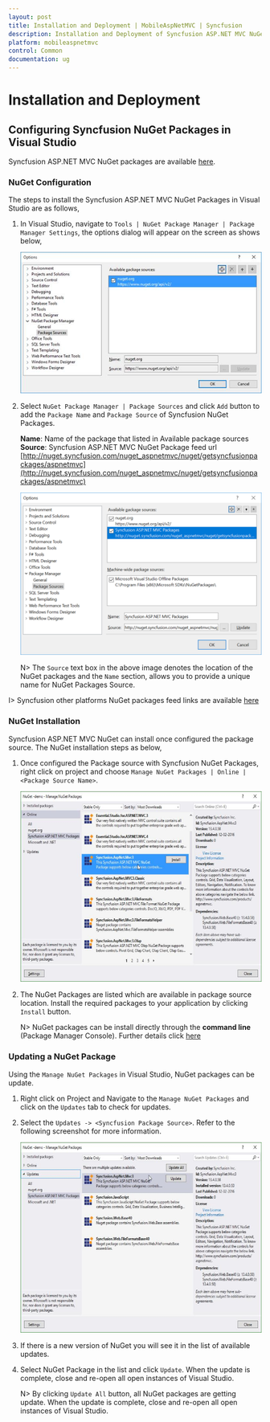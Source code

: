 ```yaml
---
layout: post
title: Installation and Deployment | MobileAspNetMVC | Syncfusion
description: Installation and Deployment of Syncfusion ASP.NET MVC NuGet Packages in Visual Studio.
platform: mobileaspnetmvc
control: Common 
documentation: ug
---
```


# Installation and Deployment

## Configuring Syncfusion NuGet Packages in Visual Studio 

Syncfusion ASP.NET MVC NuGet packages are available [here](http://nuget.syncfusion.com/package/aspnetmvc).

### NuGet Configuration  

The steps to install the Syncfusion ASP.NET MVC NuGet Packages in Visual Studio are as follows,

1. In Visual Studio, navigate to `Tools | NuGet Package Manager | Package Manager Settings`, the options dialog will appear on the screen as shows below,

   ![NuGetConfig1](installation-and-deployment_images/NuGetConfig1.jpeg)

2. Select `NuGet Package Manager | Package Sources` and click `Add` button to add the `Package Name` and `Package Source` of Syncfusion NuGet Packages.    

   **Name**: Name of the package that listed in Available package sources  
   **Source**: Syncfusion ASP.NET MVC NuGet Package feed url 
   [http://nuget.syncfusion.com/nuget_aspnetmvc/nuget/getsyncfusionpackages/aspnetmvc](http://nuget.syncfusion.com/nuget_aspnetmvc/nuget/getsyncfusionpackages/aspnetmvc)
    
   ![NuGetConfig2](installation-and-deployment_images/NuGetConfig2.png)

   N> The `Source` text box in the above image denotes the location of the NuGet packages and the `Name` section, allows you to provide a unique name for NuGet Packages Source.
    
I> Syncfusion other platforms NuGet packages feed links are available [here](http://nuget.syncfusion.com/)

### NuGet Installation

Syncfusion ASP.NET MVC NuGet can install once configured the package source. The NuGet installation steps as below,

1. Once configured the Package source with Syncfusion NuGet Packages, right click on project and choose `Manage NuGet Packages | Online | <Package Source Name>`.

   ![NuGetConfig3](installation-and-deployment_images/NuGetConfig3.jpeg)

2. The NuGet Packages are listed which are available in package source location. Install the required packages to your application by clicking `Install` button.

   N> NuGet packages can be install directly through the **command line** (Package Manager Console). Further details click [here](http://help.syncfusion.com/extension/syncfusion-nuget-packages/nuget-install-and-configuration#install-from-package-manager-console)

### Updating a NuGet Package

Using the `Manage NuGet Packages` in Visual Studio, NuGet packages can be update.
 
1. Right click on Project and Navigate to the `Manage NuGet Packages` and click on the `Updates` tab to check for updates.

2. Select the `Updates -> <Syncfusion Package Source>`. Refer to the following screenshot for more information.

   ![NuGetConfig4](installation-and-deployment_images/NuGetConfig4.jpeg)

3. If there is a new version of NuGet you will see it in the list of available updates.

4. Select NuGet Package in the list and click `Update`. When the update is complete, close and re-open all open instances of Visual Studio.

   N> By clicking `Update All` button, all NuGet packages are getting update. When the update is complete, close and re-open all open instances of Visual Studio.

